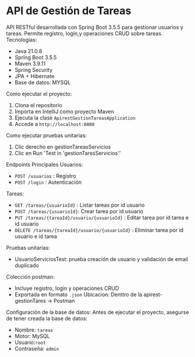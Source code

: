 # API de Gestión de Tareas
API RESTful desarrollada con Spring Boot 3.5.5 para gestionar usuarios y tareas. Permite registro, login,y operaciones CRUD sobre tareas.
Tecnologías:
- Java 21.0.8
- Spring Boot 3.5.5
- Maven 3.9.11
- Spring Security
- JPA + Hibernate
- Base de datos: MYSQL

Como ejecutar el proyecto:
1. Clona el repositorio
2. Importa en IntelliJ como proyecto Maven
3. Ejecuta la clase `ApirestGestionTareasApplication`
4. Accede a `http://localhost:8080`

Como ejecutar pruebas unitarias:
1. Clic derecho en gestionTareasServicios
2. Clic en Run 'Test in 'gestionTaresServicios''

Endpoints Principales 
Usuarios:
- `POST /usuarios` : Registro
- `POST /login` : Autenticación

Tareas:
- `GET /tareas/{usuarioId}` : Listar tareas por id usuario
- `POST /tareas/{usuarioId}`: Crear tarea por id usuario
- `PUT /tareas/{tareaId}/usuario/{usuarioId}` : Editar tarea por id tarea e id usuario
- `DELETE /tareas/{tareaId}/usuario/{usuarioId}` : Eliminar tarea por id usuario e id tarea

Pruebas unitarias:
- UsuarioServiciosTest: prueba creación de usuario y validación de email duplicado

Colección postman:
- Incluye registro, login y operaciones CRUD
- Exportada en formato `.json` 
Ubicacion: Denttro de la apirest-gestionTares -> Postman

Configuración de la base de datos:
Antes de ejecutar el proyecto, asegurse de tener creada la base de datos:
- Nombre: `tareas`
- Motor: MySQL 
- Usuario:`root`
- Contraseña: `admin`

